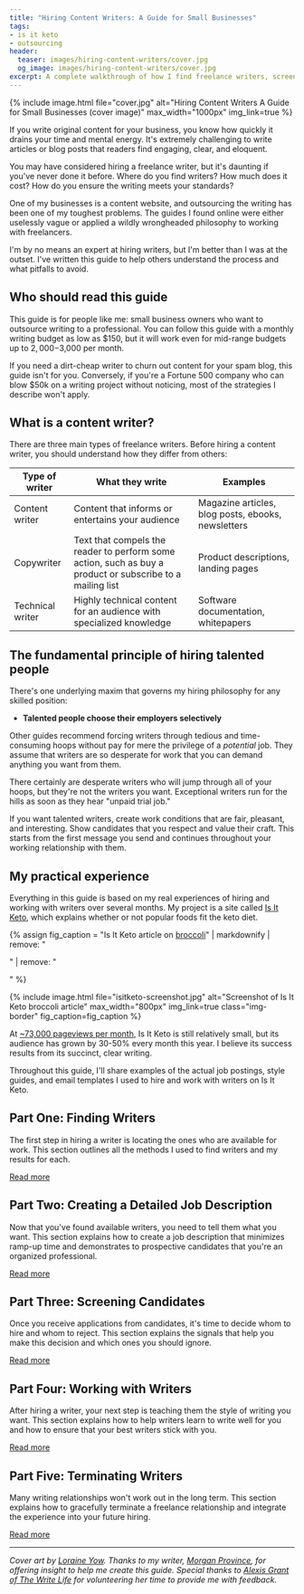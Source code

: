 ```yaml
---
title: "Hiring Content Writers: A Guide for Small Businesses"
tags:
- is it keto
- outsourcing
header:
  teaser: images/hiring-content-writers/cover.jpg
  og_image: images/hiring-content-writers/cover.jpg
excerpt: A complete walkthrough of how I find freelance writers, screen them, and train them to work with me.
---
```


{% include image.html file="cover.jpg" alt="Hiring Content Writers A Guide for Small Businesses (cover image)" max_width="1000px" img_link=true %}

If you write original content for your business, you know how quickly it drains your time and mental energy. It's extremely challenging to write articles or blog posts that readers find engaging, clear, and eloquent.

You may have considered hiring a freelance writer, but it's daunting if you've never done it before. Where do you find writers? How much does it cost? How do you ensure the writing meets your standards?

One of my businesses is a content website, and outsourcing the writing has been one of my toughest problems. The guides I found online were either uselessly vague or applied a wildly wrongheaded philosophy to working with freelancers.

I'm by no means an expert at hiring writers, but I'm better than I was at the outset. I've written this guide to help others understand the process and what pitfalls to avoid.

## Who should read this guide

This guide is for people like me: small business owners who want to outsource writing to a professional. You can follow this guide with a monthly writing budget as low as $150, but it will work even for mid-range budgets up to $2,000-$3,000 per month.

If you need a dirt-cheap writer to churn out content for your spam blog, this guide isn't for you. Conversely, if you're a Fortune 500 company who can blow $50k on a writing project without noticing, most of the strategies I describe won't apply.

## What is a content writer?

There are three main types of freelance writers. Before hiring a content writer, you should understand how they differ from others:

| Type of writer | What they write | Examples |
|----------------|-----------------|----------|
| Content writer | Content that informs or entertains your audience | Magazine articles, blog posts, ebooks, newsletters |
| Copywriter     | Text that compels the reader to perform some action, such as buy a product or subscribe to a mailing list | Product descriptions, landing pages |
| Technical writer | Highly technical content for an audience with specialized knowledge | Software documentation, whitepapers |

## The fundamental principle of hiring talented people

There's one underlying maxim that governs my hiring philosophy for any skilled position:

* **Talented people choose their employers selectively**

Other guides recommend forcing writers through tedious and time-consuming hoops without pay for mere the privilege of a *potential* job. They assume that writers are so desperate for work that you can demand anything you want from them.

There certainly are desperate writers who will jump through all of your hoops, but they're not the writers you want. Exceptional writers run for the hills as soon as they hear "unpaid trial job."

If you want talented writers, create work conditions that are fair, pleasant, and interesting. Show candidates that you respect and value their craft. This starts from the first message you send and continues throughout your working relationship with them.

## My practical experience

Everything in this guide is based on my real experiences of hiring and working with writers over several months. My project is a site called [Is It Keto](https://isitketo.org), which explains whether or not popular foods fit the keto diet.

{% assign fig_caption = "Is It Keto article on [broccoli](https://isitketo.org/broccoli)" | markdownify | remove: "<p>" | remove: "</p>" %}

{% include image.html file="isitketo-screenshot.jpg" alt="Screenshot of Is It Keto broccoli article" max_width="800px" img_link=true class="img-border" fig_caption=fig_caption %}

At [~73,000 pageviews per month](/retrospectives/2019/09/#stats), Is It Keto is still relatively small, but its audience has grown by 30-50% every month this year. I believe its success results from its succinct, clear writing.

Throughout this guide, I'll share examples of the actual job postings, style guides, and email templates I used to hire and work with writers on Is It Keto.

## Part One: Finding Writers

The first step in hiring a writer is locating the ones who are available for work. This section outlines all the methods I used to find writers and my results for each.

[Read more](/hiring-content-writers/1-finding-writers/)

## Part Two: Creating a Detailed Job Description

Now that you've found available writers, you need to tell them what you want. This section explains how to create a job description that minimizes ramp-up time and demonstrates to prospective candidates that you're an organized professional.

[Read more](/hiring-content-writers/2-creating-a-job-description/)

## Part Three: Screening Candidates

Once you receive applications from candidates, it's time to decide whom to hire and whom to reject. This section explains the signals that help you make this decision and which ones you should ignore.

[Read more](/hiring-content-writers/3-screening-candidates/)

## Part Four: Working with Writers

After hiring a writer, your next step is teaching them the style of writing you want. This section explains how to help writers learn to write well for you and how to ensure that your best writers stick with you.

[Read more](/hiring-content-writers/4-working-with-writers/)

## Part Five: Terminating Writers

Many writing relationships won't work out in the long term. This section explains how to gracefully terminate a freelance relationship and integrate the experience into your future hiring.

[Read more](/hiring-content-writers/5-terminating-writers/)

---

*Cover art by [Loraine Yow](https://www.linkedin.com/in/lolo-ology/). Thanks to my writer, [Morgan Province](https://www.morganprovince.com/), for offering insight to help me create this guide. Special thanks to [Alexis Grant of The Write Life](http://thewritelife.com) for volunteering her time to provide me with feedback.*